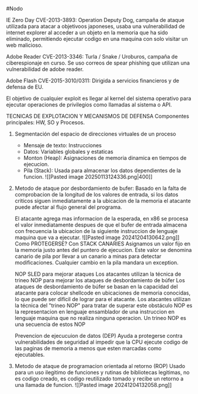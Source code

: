 #Nodo

IE Zero Day CVE-2013-3893: Operation Deputy Dog, campaña de ataque utilizada para atacar a objetivoos japoneses, usaba una vulnerabilidad de internet explorer al acceder a un objeto en la memoria que ha sido eliminado, permitiendo ejecutar codigo en una maquina con solo visitar un web malicioso.

Adobe Reader CVE-2013-3346: Turla / Snake / Uroburos, campaña de ciberespionaje en curso. Se uso correos de spear phishing que utilizan una vulnerabilidad de adobe reader.

Adobe Flash CVE-2015-3010/0311: Dirigida a servicios financieros y de defensa de EU.

El objetivo de cualquier exploit es llegar al kernel del sistema operativo para ejecutar operaciones de privilegios como llamadas al sistema o API.


TECNICAS DE EXPLOTACION Y MECANISMOS DE DEFENSA
	Componentes principales: HW, SO y Procesos.
1. Segmentación del espacio de direcciones virtuales de un proceso
	- Mensaje de texto: Instrucciones
	- Datos: Variables globales y estaticas
	- Monton (Heap): Asignaciones de memoria dinamica en tiempos de ejecucion.
	- Pila (Stack): Usada para almacenar los datos dependientes de la funcion.
	  ![[Pasted image 20250113124336.png|400]]

2. Metodo de ataque por desbordamiento de bufer: Basado en la falta de comprobacion de la longitud de los valores de entrada, si los datos criticos siguen inmediatamente a la ubicacion de la memoria el atacante puede afectar al flujo general del programa.
   
   El atacante agrega mas informacion de la esperada, en x86 se procesa el valor inmediatamente despues de que el bufer de entrada almacena con frecuencia la ubicacion de la siguiente instruccion de lenguaje maquina que va a ejecutar.
    ![[Pasted image 20241204130642.png]]
   Como PROTEGERSE? Con STACK CANARIES
   Asignamos un valor fijo en la memoria justo antes del puntero de ejecucion. Este valor se denomina canario de pila por llevar a un canario a minas para detectar modificaciones. Cualquier cambio en la pila mandara un exception.
   
   NOP SLED para mejorar ataques
   Los atacantes utilizan la técnica de trineo NOP para mejorar los ataques de desbordamiento de búfer
   Los ataques de desbordamiento de búfer se basan en la capacidad del atacante para colocar shellcode en ubicaciones de memoria conocidas, lo que puede ser difícil de lograr para el atacante. Los atacantes utilizan la técnica del "trineo NOP" para tratar de superar este obstáculo
   NOP es la representacion en lenguaje ensamblador de una instruccion en lenguaje maquina que no realiza ninguna operacion. Un trineo NOP es una secuencia de estos NOP
   
   
   Prevencion de ejecucuion de datos (DEP)
   Ayuda a protegerse contra vulnerabilidades de seguridad al impedir que la CPU ejecute codigo de las paginas de memoria a menos que esten marcadas como ejecutables.

3. Metodo de ataque de programacion orientada al retorno (ROP)
   Usado para un uso ilegitimo de funciones y rutinas de bibliotecas legitimas, no es codigo creado, es codigo reutilizado tomado y recibe un retorno a una llamada de funcion.
    ![[Pasted image 20241204132058.png]]